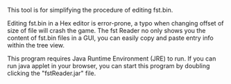 This tool is for simplifying the procedure of editing fst.bin.

Editing fst.bin in a Hex editor is error-prone, a typo when changing offset of size of file will crash the game. The fst Reader no only shows you the content of fst.bin files in a GUI, you can easily copy and paste entry info within the tree view.

This program requires Java Runtime Environment (JRE) to run. If you can run java applet in your browser, you can start this program by doubling clicking the "fstReader.jar" file.